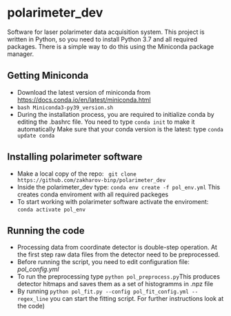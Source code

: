 # polarimeter_dev
Software for laser polarimeter data acquisition system.
This project is written in Python, so you need to install Python 3.7 and all required packages.
There is a simple way to do this using the Miniconda package manager.
## Getting Miniconda
- Download the latest version of miniconda from   https://docs.conda.io/en/latest/miniconda.html 
- ` bash Miniconda3-py39_version.sh `
- During the installation process, you are required to initialize conda by editing the .bashrc file. You need to type `conda init` to make it automatically 
Make sure that your conda version is the latest: type `conda update conda`
## Installing polarimeter software
- Make a local copy of the repo: ` git clone https://github.com/zakharov-binp/polarimeter_dev`
- Inside the polarimeter_dev type: `conda env create -f pol_env.yml` This creates conda enviroment with all required packeges
- To start working with polarimeter software activate the enviroment: `conda activate pol_env`
## Running the code
- Processing data from coordinate detector is double-step operation. At the first step raw data files from the detector need to be preprocessed. 
- Before running the script, you need to edit configuration file: _pol_config.yml_ 
- To run the preprocessing type `python pol_preprocess.py`This produces detector hitmaps and saves them as a set of histogramms in .npz file
- By running `python pol_fit.py --config pol_fit_config.yml --regex_line` you can start the fitting script.
For further instructions look at the code)



